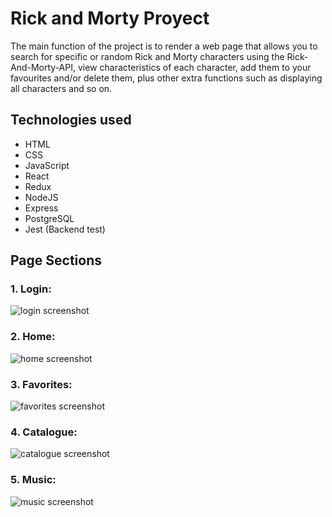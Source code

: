 
# Rick and Morty Proyect

The main function of the project is to render a web page that allows you to search for specific or random Rick and Morty characters using the Rick-And-Morty-API, view characteristics of each character, add them to your favourites and/or delete them, plus other extra functions such as displaying all characters and so on.


## Technologies used

 - HTML
 - CSS
 - JavaScript
 - React
 - Redux
 - NodeJS
 - Express
 - PostgreSQL
 - Jest (Backend test)


## Page Sections

### 1. Login:

![login screenshot](https://github.com/LucasAEscudero/RaM_Proyect/assets/129696611/5e916c1f-3a78-4ab6-a9ae-0ad7b12fa6fb)

### 2. Home:

![home screenshot](https://github.com/LucasAEscudero/RaM_Proyect/assets/129696611/d482daf1-6b7b-4c51-bffe-a20694fc588e)

### 3. Favorites:

![favorites screenshot](https://github.com/LucasAEscudero/RaM_Proyect/assets/129696611/99b9e88d-4576-4a3a-bd69-ad363b8bf86e)

### 4. Catalogue:

![catalogue screenshot](https://github.com/LucasAEscudero/RaM_Proyect/assets/129696611/319fbca2-af3f-4b9b-9448-bbeaecdbf866)

### 5. Music:

![music screenshot](https://github.com/LucasAEscudero/RaM_Proyect/assets/129696611/91b6a366-9896-498b-9b2a-39777db6db36)







